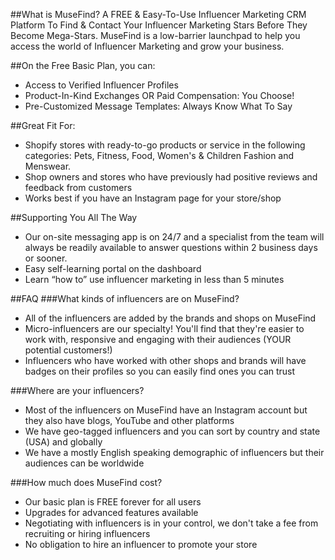 ##What is MuseFind?
A FREE & Easy-To-Use Influencer Marketing CRM Platform To Find & Contact Your Influencer Marketing Stars Before They Become Mega-Stars. MuseFind is a low-barrier launchpad to help you access the world of Influencer Marketing and grow your business.

##On the Free Basic Plan, you can:

* Access to Verified Influencer Profiles
* Product-In-Kind Exchanges OR Paid Compensation: You Choose!
* Pre-Customized Message Templates: Always Know What To Say

##Great Fit For:
* Shopify stores with ready-to-go products or service in the following categories:
Pets, Fitness, Food, Women's & Children Fashion and Menswear.
* Shop owners and stores who have previously had positive reviews and feedback from customers
* Works best if you have an Instagram page for your store/shop

##Supporting You All The Way
* Our on-site messaging app is on 24/7 and a specialist from the team will always be readily available to answer questions within 2 business days or sooner.
* Easy self-learning portal on the dashboard
* Learn “how to” use influencer marketing in less than 5 minutes

##FAQ
###What kinds of influencers are on MuseFind?
* All of the influencers are added by the brands and shops on MuseFind
* Micro-influencers are our specialty! You'll find that they're easier to work with, responsive and engaging with their audiences (YOUR potential customers!)
* Influencers who have worked with other shops and brands will have badges on their profiles so you can easily find ones you can trust

###Where are your influencers?
* Most of the influencers on MuseFind have an Instagram account but they also have blogs, YouTube and other platforms
* We have geo-tagged influencers and you can sort by country and state (USA) and globally
* We have a mostly English speaking demographic of influencers but their audiences can be worldwide

###How much does MuseFind cost?
* Our basic plan is FREE forever for all users
* Upgrades for advanced features available
* Negotiating with influencers is in your control, we don't take a fee from recruiting or hiring influencers
* No obligation to hire an influencer to promote your store
